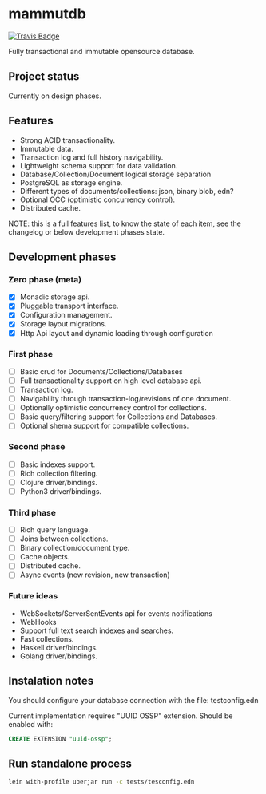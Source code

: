 # mammutdb

[![Travis Badge](https://img.shields.io/travis/mammutdb/mammutdb.svg?style=flat)](https://travis-ci.org/mammutdb/mammutdb "Travis Badge")

Fully transactional and immutable opensource database.

## Project status

Currently on design phases.

## Features

- Strong ACID transactionality.
- Immutable data.
- Transaction log and full history navigability.
- Lightweight schema support for data validation.
- Database/Collection/Document logical storage separation
- PostgreSQL as storage engine.
- Different types of documents/collections: json, binary blob, edn?
- Optional OCC (optimistic concurrency control).
- Distributed cache.

NOTE: this is a full features list, to know the state of each item,
see the changelog or below development phases state.

## Development phases

### Zero phase (meta) ###

- [x] Monadic storage api.
- [x] Pluggable transport interface.
- [x] Configuration management.
- [x] Storage layout migrations.
- [x] Http Api layout and dynamic loading through configuration

### First phase ###

- [ ] Basic crud for Documents/Collections/Databases
- [ ] Full transactionality support on high level database api.
- [ ] Transaction log.
- [ ] Navigability through transaction-log/revisions of one document.
- [ ] Optionally optimistic concurrency control for collections.
- [ ] Basic query/filtering support for Collections and Databases.
- [ ] Optional shema support for compatible collections.

### Second phase ###

- [ ] Basic indexes support.
- [ ] Rich collection filtering.
- [ ] Clojure driver/bindings.
- [ ] Python3 driver/bindings.

### Third phase ###

- [ ] Rich query language.
- [ ] Joins between collections.
- [ ] Binary collection/document type.
- [ ] Cache objects.
- [ ] Distributed cache.
- [ ] Async events (new revision, new transaction)

### Future ideas ###

- WebSockets/ServerSentEvents api for events notifications
- WebHooks
- Support full text search indexes and searches.
- Fast collections.
- Haskell driver/bindings.
- Golang driver/bindings.

## Instalation notes
You should configure your database connection with the file: testconfig.edn

Current implementation requires "UUID OSSP" extension. Should be enabled with:

```sql
CREATE EXTENSION "uuid-ossp";
```

## Run standalone process

```bash
lein with-profile uberjar run -c tests/tesconfig.edn
```
